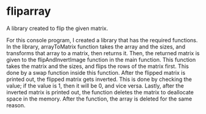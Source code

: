 # fliparray
A library created to flip the given matrix.

For this console program, I created a library that has the required functions. In the library, arrayToMatrix function takes the array and the sizes, and transforms that array to a matrix, then returns it. Then, the returned matrix is given to the flipAndInvertImage function in the main function. This function takes the matrix and the sizes, and flips the rows of the matrix first. This done by a swap function inside this function. After the flipped matrix is printed out, the flipped matrix gets inverted. This is done by checking the value; if the value is 1, then it will be 0, and vice versa. Lastly, after the inverted matrix is printed out, the function deletes the matrix to deallocate space in the memory. After the function, the array is deleted for the same reason.
